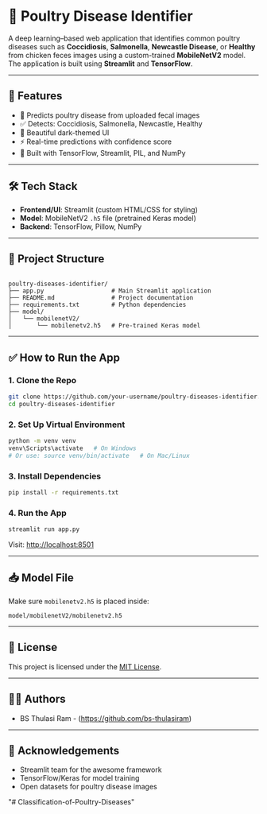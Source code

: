 

# 🐣 Poultry Disease Identifier

A deep learning–based web application that identifies common poultry diseases such as **Coccidiosis**, **Salmonella**, **Newcastle Disease**, or **Healthy** from chicken feces images using a custom-trained **MobileNetV2** model. The application is built using **Streamlit** and **TensorFlow**.

---



## 🚀 Features

- 🧠 Predicts poultry disease from uploaded fecal images
- ✅ Detects: Coccidiosis, Salmonella, Newcastle, Healthy
- 🎨 Beautiful dark-themed UI
- ⚡ Real-time predictions with confidence score
- 🐍 Built with TensorFlow, Streamlit, PIL, and NumPy

---

## 🛠️ Tech Stack

- **Frontend/UI**: Streamlit (custom HTML/CSS for styling)
- **Model**: MobileNetV2 `.h5` file (pretrained Keras model)
- **Backend**: TensorFlow, Pillow, NumPy

---

## 📂 Project Structure

```

poultry-diseases-identifier/
├── app.py                   # Main Streamlit application
├── README.md                # Project documentation
├── requirements.txt         # Python dependencies
├── model/
│   └── mobilenetV2/
│       └── mobilenetv2.h5   # Pre-trained Keras model

````

---

## ✅ How to Run the App

### 1. Clone the Repo
```bash
git clone https://github.com/your-username/poultry-diseases-identifier.git
cd poultry-diseases-identifier
````

### 2. Set Up Virtual Environment

```bash
python -m venv venv
venv\Scripts\activate   # On Windows
# Or use: source venv/bin/activate   # On Mac/Linux
```

### 3. Install Dependencies

```bash
pip install -r requirements.txt
```

### 4. Run the App

```bash
streamlit run app.py
```

Visit: [http://localhost:8501](http://localhost:8501)

---

## 📥 Model File

Make sure `mobilenetv2.h5` is placed inside:

```
model/mobilenetV2/mobilenetv2.h5
```

---

## 📝 License

This project is licensed under the [MIT License](LICENSE).

---

## 👨‍💻 Authors

* BS Thulasi Ram - (https://github.com/bs-thulasiram)
---

## 🙏 Acknowledgements

* Streamlit team for the awesome framework
* TensorFlow/Keras for model training
* Open datasets for poultry disease images


"# Classification-of-Poultry-Diseases" 
